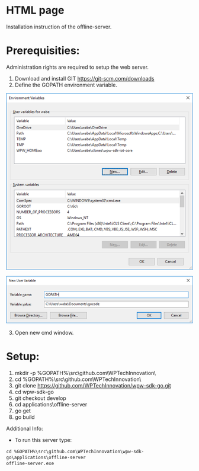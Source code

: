 # HTML page

Installation instruction of the offline-server.

# Prerequisities:

Administration rights are required to setup the web server.

1. Download and install GIT https://git-scm.com/downloads
2. Define the GOPATH environment variable.

![environment variable](img/env_variables.png)

![new environment variable](img/new_env_variable.png)

3. Open new cmd window.

# Setup:

1. mkdir -p %GOPATH%\src\github.com\WPTechInnovation\
2. cd %GOPATH%\src\github.com\WPTechInnovation\
3. git clone https://github.com/WPTechInnovation/wpw-sdk-go.git
4. cd wpw-sdk-go
5. git checkout develop
6. cd applications\offline-server
7. go get
8. go build

Additional Info:
- To run this server type: 
```
cd %GOPATH%\src\github.com\WPTechInnovation\wpw-sdk-go\applications\offline-server
offline-server.exe
```
